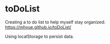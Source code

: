 # toDoList

Creating a to do list to help myself stay organized:  https://mhvue.github.io/toDoList/

Using localStorage to persist data.
